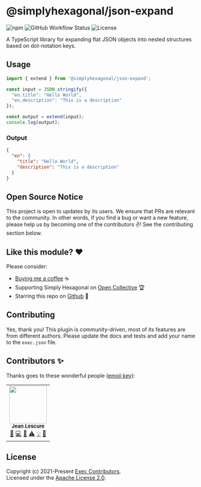 # @simplyhexagonal/json-expand

![npm](https://img.shields.io/npm/v/@simplyhexagonal/json-expand)
![GitHub Workflow Status](https://img.shields.io/github/actions/workflow/status/simplyhexagonal/json-expand/.github/workflows/main.yml?branch=main)
![License](https://img.shields.io/npm/l/@simplyhexagonal/json-expand)

A TypeScript library for expanding flat JSON objects into nested structures based on dot-notation keys.

## Usage

```typescript
import { extend } from '@simplyhexagonal/json-expand';

const input = JSON.stringify({
  "en.title": "Hello World",
  "en.description": "This is a description"
});

const output = extend(input);
console.log(output);
```

### Output

```json
{
  "en": {
    "title": "Hello World",
    "description": "This is a description"
  }
}
```

## Open Source Notice

This project is open to updates by its users. We ensure that PRs are relevant to the community. In other words, if you find a bug or want a new feature, please help us by becoming one of the contributors ✌️! See the contributing section below.

## Like this module? ❤

Please consider:

- [Buying me a coffee](https://www.buymeacoffee.com/jeanlescure) ☕
- Supporting Simply Hexagonal on [Open Collective](https://opencollective.com/simplyhexagonal) 🏆
- Starring this repo on [Github](https://github.com/simplyhexagonal/exec) 🌟

## Contributing

Yes, thank you! This plugin is community-driven, most of its features are from different authors.
Please update the docs and tests and add your name to the `exec.json` file.

## Contributors ✨

Thanks goes to these wonderful people ([emoji key](https://allcontributors.org/docs/en/emoji-key)):

<!-- ALL-CONTRIBUTORS-LIST:START - Do not remove or modify this section -->
<!-- prettier-ignore-start -->
<!-- markdownlint-disable -->
<table>
  <tr>
    <td align="center"><a href="https://jeanlescure.cr"><img src="https://avatars2.githubusercontent.com/u/3330339?v=4" width="100px;" alt=""/><br /><sub><b>Jean Lescure</b></sub></a><br /><a href="#maintenance-jeanlescure" title="Maintenance">🚧</a> <a href="https://github.com/simplyhexagonal/exec/commits?author=jeanlescure" title="Code">💻</a> <a href="#userTesting-jeanlescure" title="User Testing">📓</a> <a href="https://github.com/simplyhexagonal/exec/commits?author=jeanlescure" title="Tests">⚠️</a> <a href="#example-jeanlescure" title="Examples">💡</a> <a href="https://github.com/simplyhexagonal/exec/commits?author=jeanlescure" title="Documentation">📖</a></td>
</table>

<!-- markdownlint-enable -->
<!-- prettier-ignore-end -->
<!-- ALL-CONTRIBUTORS-LIST:END -->
## License

Copyright (c) 2021-Present [Exec Contributors](https://github.com/simplyhexagonal/exec/#contributors-).<br/>
Licensed under the [Apache License 2.0](https://www.apache.org/licenses/LICENSE-2.0).